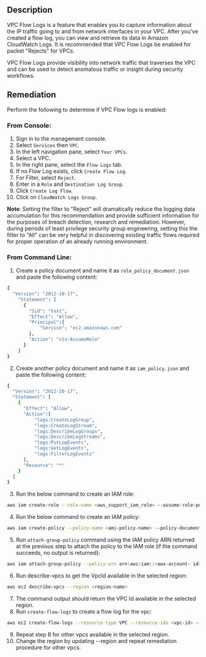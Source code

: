 ## Description

VPC Flow Logs is a feature that enables you to capture information about the IP traffic going to and from network interfaces in your VPC. After you've created a flow log, you can view and retrieve its data in Amazon CloudWatch Logs. It is recommended that VPC Flow Logs be enabled for packet "Rejects" for VPCs.

VPC Flow Logs provide visibility into network traffic that traverses the VPC and can be used to detect anomalous traffic or insight during security workflows.

## Remediation

Perform the following to determine if VPC Flow logs is enabled:

### From Console:

1. Sign in to the management console.
2. Select `Services` then `VPC`.
3. In the left navigation pane, select `Your VPCs`.
4. Select a VPC.
5. In the right pane, select the `Flow Logs` tab.
6. If no Flow Log exists, click `Create Flow Log`.
7. For Filter, select `Reject`.
8. Enter in a `Role` and `Destination Log Group`.
9. Click `Create Log Flow`.
10. Click on `CloudWatch Logs Group`.

**Note**: Setting the filter to "Reject" will dramatically reduce the logging data accumulation for this recommendation and provide sufficient information for the purposes of breach detection, research and remediation. However, during periods of least privilege security group engineering, setting this the filter to "All" can be very helpful in discovering existing traffic flows required for proper operation of an already running environment.

### From Command Line:

1. Create a policy document and name it as `role_policy_document.json` and paste the following content:

```bash
{
  "Version": "2012-10-17",
    "Statement": [
      {
        "Sid": "test",
        "Effect": "Allow",
        "Principal":{
            "Service": "ec2.amazonaws.com"
        },
        "Action": "sts:AssumeRole"
      }
    ]
}
```

2. Create another policy document and name it as `iam_policy.json` and paste the following content:

```bash
{
  "Version": "2012-10-17",
  "Statement": [
    {
      "Effect": "Allow",
      "Action":[
          "logs:CreateLogGroup",
          "logs:CreateLogStream",
          "logs:DescribeLogGroups",
          "logs:DescribeLogStreams",
          "logs:PutLogEvents",
          "logs:GetLogEvents",
          "logs:FilterLogEvents"
      ],
      "Resource": "*"
    }
  ]
}
```

3. Run the below command to create an IAM role:

```bash
aws iam create-role --role-name <aws_support_iam_role> --assume-role-policy- document file://<file-path>role_policy_document.json
```

4. Run the below command to create an IAM policy:

```bash
aws iam create-policy --policy-name <ami-policy-name> --policy-document file://<file-path>iam-policy.json
```

5. Run `attach-group-policy` command using the IAM policy ARN returned at the previous step to attach the policy to the IAM role (if the command succeeds, no output is returned):

```bash
aws iam attach-group-policy --policy-arn arn:aws:iam::<aws-account- id>:policy/<iam-policy-name> --group-name <group-name>
```

6. Run describe-vpcs to get the VpcId available in the selected region:

```bash
aws ec2 describe-vpcs --region <region-name>
```

7. The command output should return the VPC Id available in the selected region.
8. Run `create-flow-logs` to create a flow log for the vpc:

```bash
aws ec2 create-flow-logs --resource-type VPC --resource-ids <vpc-id> -- traffic-type REJECT --log-group-name <log-group-name> --deliver-logs-permission-arn <iam-role-arn>
```

9. Repeat step 8 for other vpcs available in the selected region.
10. Change the region by updating --region and repeat remediation procedure for other vpcs.
